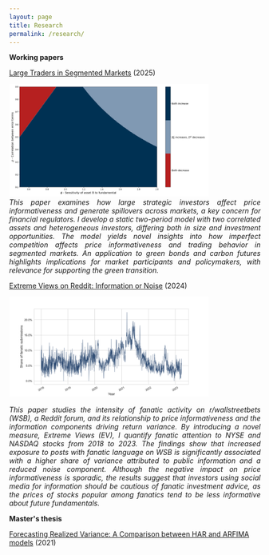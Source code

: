 ```yaml
---
layout: page
title: Research
permalink: /research/
---
```

**Working papers**

[Large Traders in Segmented Markets](https://papers.ssrn.com/sol3/papers.cfm?abstract_id=5453554) (2025)

<img src="https://github.com/ajda-marjanovic/ajda-marjanovic.github.io/blob/master/images/transparent.png?raw=true" width="400">

<div style="text-align: justify;">
  <em>
	This paper examines how large strategic investors affect price informativeness and generate spillovers across markets, a key concern for financial regulators. I develop a static two-period model with two correlated assets and heterogeneous investors, differing both in size and investment opportunities. The model yields novel insights into how imperfect competition affects price informativeness and trading behavior in segmented markets. An application to green bonds and carbon futures highlights implications for market participants and policymakers, with relevance for supporting the green transition.
     </em>
</div>

[Extreme Views on Reddit: Information or Noise](https://papers.ssrn.com/sol3/papers.cfm?abstract_id=4762725) (2024)

[<img src="https://github.com/ajda-marjanovic/ajda-marjanovic.github.io/blob/master/images/fanaticshare.png?raw=true" width="400">](https://papers.ssrn.com/sol3/papers.cfm?abstract_id=4762725)

<div style="text-align: justify;">
  <em>
    This paper studies the intensity of fanatic activity on r/wallstreetbets (WSB), a Reddit forum, and its relationship to price informativeness and the information components driving return variance. By introducing a novel measure, Extreme Views (EV), I quantify fanatic attention to NYSE and NASDAQ stocks from 2018 to 2023. The findings show that increased exposure to posts with fanatic language on WSB is significantly associated with a higher share of variance attributed to public information and a reduced noise component. Although the negative impact on price informativeness is sporadic, the results suggest that investors using social media for information should be cautious of fanatic investment advice, as the prices of stocks popular among fanatics tend to be less informative about future fundamentals.
    </em>
</div>


**Master's thesis**

[Forecasting Realized Variance: A Comparison between HAR and ARFIMA models](http://www.cek.ef.uni-lj.si/magister/marjanovic4166-B.pdf) (2021)
